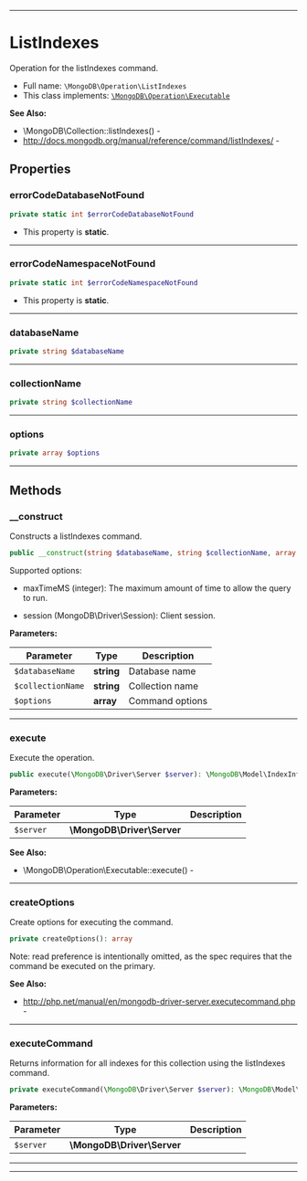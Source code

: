 ***

# ListIndexes

Operation for the listIndexes command.

* Full name: `\MongoDB\Operation\ListIndexes`
* This class implements:
  [`\MongoDB\Operation\Executable`](./Executable.md)

**See Also:**

* \MongoDB\Collection::listIndexes() -
* http://docs.mongodb.org/manual/reference/command/listIndexes/ -

## Properties

### errorCodeDatabaseNotFound

```php
private static int $errorCodeDatabaseNotFound
```

* This property is **static**.

***

### errorCodeNamespaceNotFound

```php
private static int $errorCodeNamespaceNotFound
```

* This property is **static**.

***

### databaseName

```php
private string $databaseName
```

***

### collectionName

```php
private string $collectionName
```

***

### options

```php
private array $options
```

***

## Methods

### __construct

Constructs a listIndexes command.

```php
public __construct(string $databaseName, string $collectionName, array $options = []): mixed
```

Supported options:

* maxTimeMS (integer): The maximum amount of time to allow the query to
  run.

* session (MongoDB\Driver\Session): Client session.

**Parameters:**

| Parameter | Type | Description |
|-----------|------|-------------|
| `$databaseName` | **string** | Database name |
| `$collectionName` | **string** | Collection name |
| `$options` | **array** | Command options |

***

### execute

Execute the operation.

```php
public execute(\MongoDB\Driver\Server $server): \MongoDB\Model\IndexInfoIterator
```

**Parameters:**

| Parameter | Type | Description |
|-----------|------|-------------|
| `$server` | **\MongoDB\Driver\Server** |  |

**See Also:**

* \MongoDB\Operation\Executable::execute() -

***

### createOptions

Create options for executing the command.

```php
private createOptions(): array
```

Note: read preference is intentionally omitted, as the spec requires that
the command be executed on the primary.

**See Also:**

* http://php.net/manual/en/mongodb-driver-server.executecommand.php -

***

### executeCommand

Returns information for all indexes for this collection using the
listIndexes command.

```php
private executeCommand(\MongoDB\Driver\Server $server): \MongoDB\Model\IndexInfoIteratorIterator
```

**Parameters:**

| Parameter | Type | Description |
|-----------|------|-------------|
| `$server` | **\MongoDB\Driver\Server** |  |

***


***

